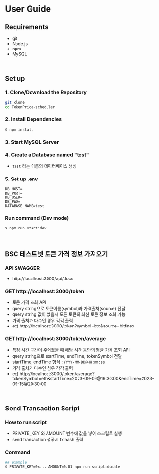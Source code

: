 # User Guide

## Requirements

-   git
-   Node.js
-   npm
-   MySQL

<br>

## Set up

### 1. Clone/Download the Repository

```sh
git clone
cd TokenPrice-scheduler
```

### 2. Install Dependencies

```sh
$ npm install
```

### 3. Start MySQL Server

### 4. Create a Database named "test"

-   `test` 라는 이름의 데이터베이스 생성

### 5. Set up .env

```
DB_HOST=
DB_PORT=
DB_USER=
DB_PWD=
DATABASE_NAME=test
```

### Run command (Dev mode)

```sh
$ npm run start:dev
```

<br>

## BSC 테스트넷 토큰 가격 정보 가져오기

### API SWAGGER

-   http://localhost:3000/api/docs

### GET http://localhost:3000/token

-   토큰 가격 조회 API
-   query string으로 토큰이름(symbol)과 가격출처(source) 전달
-   query string 값이 없을시 모든 토큰의 최신 토큰 정보 조회 가능
-   가격 출처가 다수인 경우 각각 출력
-   ex) http://localhost:3000/token?symbol=btc&source=bitfinex

### GET http://localhost:3000/token/average

-   특정 시간 구간이 주어졌을 때 해당 시간 동안의 평균 가격 조회 API
-   query string으로 startTime, endTime, tokenSymbol 전달
-   startTime, endTime 형식 : `YYYY-MM-DD@HH:mm:ss`
-   가격 출처가 다수인 경우 각각 출력
-   ex) http://localhost:3000/token/average?tokenSymbol=eth&startTime=2023-09-09@19:30:00&endTime=2023-09-15@20:30:00

<br>

## Send Transaction Script

### How to run script

-   PRIVATE_KEY 와 AMOUNT 변수에 값을 넣어 스크립트 실행
-   send transaction 성공시 tx hash 출력

### Command

```sh
## example
$ PRIVATE_KEY=0x... AMOUNT=0.01 npm run script:donate
```
